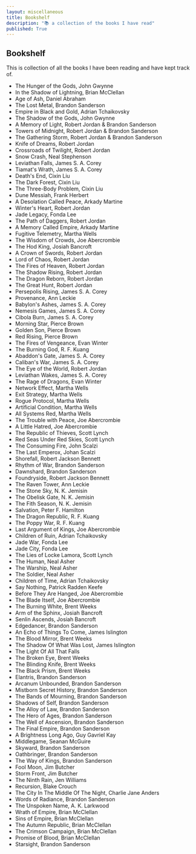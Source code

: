 ```yaml
---
layout: miscellaneous
title: Bookshelf
description: "📚 a collection of the books I have read"
published: True
---
```


## Bookshelf

This is collection of all the books I have been reading and have kept track of. 

- The Hunger of the Gods, John Gwynne
- In the Shadow of Lightning, Brian McClellan
- Age of Ash, Daniel Abraham
- The Lost Metal, Brandon Sanderson
- Empire in Black and Gold, Adrian Tchaikovsky
- The Shadow of the Gods, John Gwynne
- A Memory of Light, Robert Jordan & Brandon Sanderson
- Towers of Midnight, Robert Jordan & Brandon Sanderson
- The Gathering Storm, Robert Jordan & Brandon Sanderson
- Knife of Dreams, Robert Jordan
- Crossroads of Twilight, Robert Jordan
- Snow Crash, Neal Stephenson
- Leviathan Falls, James S. A. Corey
- Tiamat's Wrath, James S. A. Corey
- Death's End, Cixin Liu
- The Dark Forest, Cixin Liu
- The Three-Body Problem, Cixin Liu
- Dune Messiah, Frank Herbert
- A Desolation Called Peace, Arkady Martine
- Winter's Heart, Robert Jordan
- Jade Legacy, Fonda Lee
- The Path of Daggers, Robert Jordan
- A Memory Called Empire, Arkady Martine
- Fugitive Telemetry, Martha Wells
- The Wisdom of Crowds, Joe Abercrombie
- The Hod King, Josiah Bancroft
- A Crown of Swords, Robert Jordan
- Lord of Chaos, Robert Jordan
- The Fires of Heaven, Robert Jordan
- The Shadow Rising, Robert Jordan
- The Dragon Reborn, Robert Jordan
- The Great Hunt, Robert Jordan
- Persepolis Rising, James S. A. Corey
- Provenance, Ann Leckie
- Babylon's Ashes, James S. A. Corey
- Nemesis Games, James S. A. Corey
- Cibola Burn, James S. A. Corey
- Morning Star, Pierce Brown
- Golden Son, Pierce Brown
- Red Rising, Pierce Brown
- The Fires of Vengeance, Evan Winter
- The Burning God, R. F. Kuang
- Abaddon's Gate, James S. A. Corey
- Caliban's War, James S. A. Corey
- The Eye of the World, Robert Jordan
- Leviathan Wakes, James S. A. Corey
- The Rage of Dragons, Evan Winter
- Network Effect, Martha Wells
- Exit Strategy, Martha Wells
- Rogue Protocol, Martha Wells
- Artificial Condition, Martha Wells
- All Systems Red, Martha Wells
- The Trouble with Peace, Joe Abercrombie
- A Little Hatred, Joe Abercrombie
- The Republic of Thieves, Scott Lynch
- Red Seas Under Red Skies, Scott Lynch
- The Consuming Fire, John Scalzi
- The Last Emperox, Johan Scalzi
- Shorefall, Robert Jackson Bennett
- Rhythm of War, Brandon Sanderson
- Dawnshard, Brandon Sanderson
- Foundryside, Robert Jackson Bennett
- The Raven Tower, Ann Leckie
- The Stone Sky, N. K. Jemisin
- The Obelisk Gate, N. K. Jemisin
- The Fith Season, N. K. Jemisin
- Salvation, Peter F. Hamilton
- The Dragon Republic, R. F. Kuang
- The Poppy War, R. F. Kuang
- Last Argument of Kings, Joe Abercrombie
- Children of Ruin, Adrian Tchaikovsky
- Jade War, Fonda Lee
- Jade City, Fonda Lee
- The Lies of Locke Lamora, Scott Lynch
- The Human, Neal Asher
- The Warship, Neal Asher
- The Soldier, Neal Asher
- Children of Time, Adrian Tchaikovsky
- Say Nothing, Patrick Radden Keefe
- Before They Are Hanged, Joe Abercrombie
- The Blade Itself, Joe Abercrombie 
- The Burning White, Brent Weeks
- Arm of the Sphinx, Josiah Bancroft
- Senlin Ascends, Josiah Bancroft
- Edgedancer, Brandon Sanderson
- An Echo of Things To Come, James Islington
- The Blood Mirror, Brent Weeks
- The Shadow Of What Was Lost, James Islington
- The Light Of All That Falls
- The Broken Eye, Brent Weeks
- The Blinding Knife, Brent Weeks
- The Black Prism, Brent Weeks
- Elantris, Brandon Sanderson
- Arcanum Unbounded, Brandon Sanderson
- Mistborn Secret History, Brandon Sanderson
- The Bands of Mourning, Brandon Sanderson
- Shadows of Self, Brandon Sanderson
- The Alloy of Law, Brandon Sanderson
- The Hero of Ages, Brandon Sanderson
- The Well of Ascension, Brandon Sanderson
- The Final Empire, Brandon Sanderson
- A Brightness Long Ago, Guy Gavriel Kay
- Middlegame, Seanan McGuire
- Skyward, Brandon Sanderson
- Oathbringer, Brandon Sanderson
- The Way of Kings, Brandon Sanderson
- Fool Moon, Jim Butcher
- Storm Front, Jim Butcher
- The Ninth Rain, Jen Williams
- Recursion, Blake Crouch
- The City In The Middle Of The Night, Charlie Jane Anders
- Words of Radiance, Brandon Sanderson
- The Unspoken Name, A. K. Larkwood
- Wrath of Empire, Brian McClellan
- Sins of Empire, Brian McClellan
- The Autumn Republic, Brian McClellan
- The Crimson Campaign, Brian McClellan
- Promise of Blood, Brian McClellan
- Starsight, Brandon Sanderson
